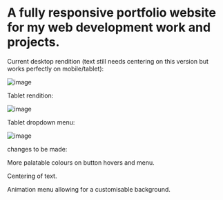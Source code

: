 # A fully responsive portfolio website for my web development work and projects.
Current desktop rendition (text still needs centering on this version but works perfectly on mobile/tablet):



![image](https://user-images.githubusercontent.com/80924843/169052362-c85c166c-9cce-4308-bfab-2c69beb631f4.png)



Tablet rendition:



![image](https://user-images.githubusercontent.com/80924843/169052721-963835c6-72f5-4af0-9616-0aa8a5ab990d.png)



Tablet dropdown menu:



![image](https://user-images.githubusercontent.com/80924843/169052814-a7c9c2d0-8bb1-4328-9277-aff2f19a3fac.png)



changes to be made: 

More palatable colours on button hovers and menu.

Centering of text.

Animation menu allowing for a customisable background. 


